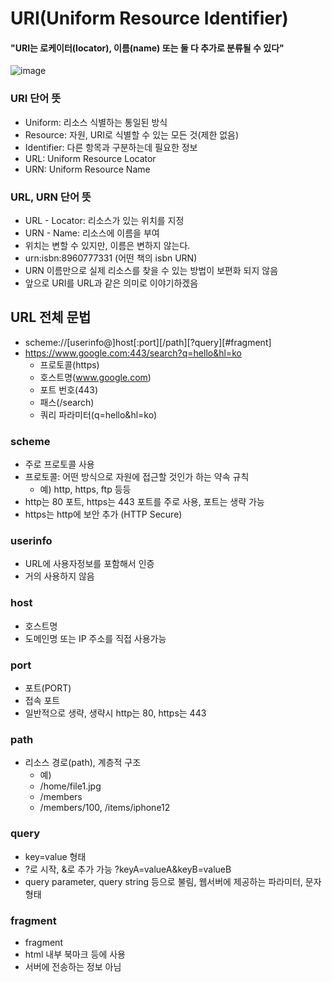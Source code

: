 # URI(Uniform Resource Identifier)
#### "URI는 로케이터(locator), 이름(name) 또는 둘 다 추가로 분류될 수 있다"
![image](https://user-images.githubusercontent.com/39439576/221400408-7a4fc6c1-943f-4e5e-8117-bb0b3fcc90e9.png)

### URI 단어 뜻
* Uniform: 리소스 식별하는 통일된 방식
* Resource: 자원, URI로 식별할 수 있는 모든 것(제한 없음)
* Identifier: 다른 항목과 구분하는데 필요한 정보
* URL: Uniform Resource Locator
* URN: Uniform Resource Name

### URL, URN 단어 뜻
* URL - Locator: 리소스가 있는 위치를 지정
* URN - Name: 리소스에 이름을 부여
* 위치는 변할 수 있지만, 이름은 변하지 않는다.
* urn:isbn:8960777331 (어떤 책의 isbn URN)
* URN 이름만으로 실제 리소스를 찾을 수 있는 방법이 보편화 되지 않음
* 앞으로 URI를 URL과 같은 의미로 이야기하겠음

## URL 전체 문법
* scheme://[userinfo@]host[:port][/path][?query][#fragment]
* https://www.google.com:443/search?q=hello&hl=ko
  * 프로토콜(https)
  * 호스트명(www.google.com)
  * 포트 번호(443)
  * 패스(/search)
  * 쿼리 파라미터(q=hello&hl=ko)

### scheme
* 주로 프로토콜 사용
* 프로토콜: 어떤 방식으로 자원에 접근할 것인가 하는 약속 규칙
  * 예) http, https, ftp 등등
* http는 80 포트, https는 443 포트를 주로 사용, 포트는 생략 가능
* https는 http에 보안 추가 (HTTP Secure)

### userinfo
* URL에 사용자정보를 포함해서 인증
* 거의 사용하지 않음

### host
* 호스트명
* 도메인명 또는 IP 주소를 직접 사용가능

### port
* 포트(PORT)
* 접속 포트
* 일반적으로 생략, 생략시 http는 80, https는 443

### path
* 리소스 경로(path), 계층적 구조
  * 예)
  * /home/file1.jpg
  * /members
  * /members/100, /items/iphone12

### query
* key=value 형태
* ?로 시작, &로 추가 가능 ?keyA=valueA&keyB=valueB
* query parameter, query string 등으로 불림, 웹서버에 제공하는 파라미터, 문자 형태

### fragment
* fragment
* html 내부 북마크 등에 사용
* 서버에 전송하는 정보 아님
